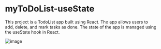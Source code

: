 # myToDoList-useState

This project is a TodoList app built using React. The app allows users to add, delete, and mark tasks as done. The state of the app is managed using the useState hook in React.

![image](https://github.com/Hashemi-Amir/myToDoList-useState/assets/58905924/45a66047-7309-484a-9d61-71e6c28f1445)
